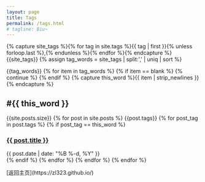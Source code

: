 ```yaml
---
layout: page
title: Tags
permalink: /tags.html
# tagline: Biu~
---
```

<div>
  <!-- first 表示按时间顺序 tag -->
  {% capture site_tags %}{% for tag in site.tags %}{{ tag | first }}{% unless forloop.last %},{% endunless %}{% endfor %}{% endcapture %}
  {{site_tags}}
  {% assign tag_words = site_tags | split:',' | uniq | sort %}
  <!-- get rid of duplicate tags in the array -->
  
  <!-- 遍历所有有标签的文章并列出标题 -->
  {{tag_words}}
{% for item in tag_words %}
    {% if item == blank %} 
      {% continue %}
    {% endif %}
    {% capture this_word %}{{ item | strip_newlines }}{% endcapture %}
    <h2 id="{{ this_word | cgi_escape }}" class="tag-title">#{{ this_word }}</h2>
    <!-- lists all posts corresponding to specific tag -->
    {{site.posts.size}}
    {% for post in site.posts %}
      {{post.tags}}
      <!-- {% if post.title != null %} -->
      {% for post_tag in post.tags %}
        {% if post_tag == this_word %}
          <div class="tagged-post">
            <h3 class="title">
              <a href="{{ post.url | relative_url }}">
                {{ post.title }}
              </a>
            </h3>
            <div class="meta">
              {{ post.date | date: "%B %-d, %Y" }}
            </div>
          </div>
        {% endif %}
      {% endfor %}
    {% endfor %}
{% endfor %}
</div>
[返回主页](https://zl323.github.io/)